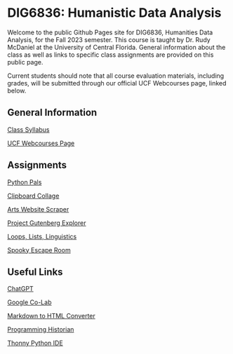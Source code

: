 # DIG6836: Humanistic Data Analysis

Welcome to the public Github Pages site for DIG6836, Humanities Data Analysis, for the Fall 2023 semester. This course is taught by Dr. Rudy McDaniel at the University of Central Florida. General information about the class as well as links to specific class assignments are provided on this public page.

Current students should note that all course evaluation materials, including grades, will be submitted through our official UCF Webcourses page, linked below.

## General Information
[Class Syllabus](syllabus)

[UCF Webcourses Page](https://webcourses.ucf.edu/courses/1435073)

## Assignments
[Python Pals](assignment-python-pals)

[Clipboard Collage](assignment-clipboard-collage)

[Arts Website Scraper](assignment-arts-website-scraper)

[Project Gutenberg Explorer](assignment-gutenberg)

[Loops, Lists, Linguistics](assignment-loops-lists-linguistics)

[Spooky Escape Room](assignment-spooky-escape-room)

## Useful Links
[ChatGPT](https://openai.com/blog/chatgpt)

[Google Co-Lab](https://colab.research.google.com/?utm_source=scs-index)

[Markdown to HTML Converter](https://markdowntohtml.com/)

[Programming Historian](https://programminghistorian.org/)

[Thonny Python IDE](https://thonny.org/)


